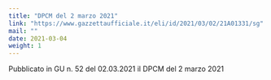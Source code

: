 ```yaml
---
title: "DPCM del 2 marzo 2021"
link: "https://www.gazzettaufficiale.it/eli/id/2021/03/02/21A01331/sg"
mail: ""
date: 2021-03-04
weight: 1
---
```


Pubblicato in GU n. 52 del 02.03.2021 il DPCM del 2 marzo 2021

